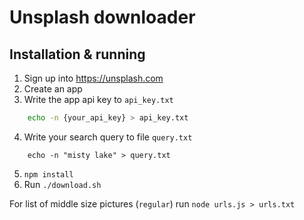# Unsplash downloader

## Installation & running

1. Sign up into https://unsplash.com
2. Create an app
3. Write the app api key to `api_key.txt`

```bash
	echo -n {your_api_key} > api_key.txt
```

4. Write your search query to file `query.txt`

```
	echo -n "misty lake" > query.txt
```
5. `npm install`
6. Run `./download.sh`

For list of middle size pictures (`regular`) run `node urls.js > urls.txt`

